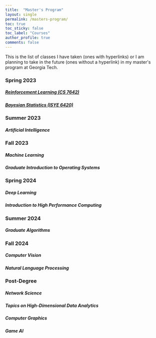 ```yaml
---
title:  "Master's Program"
layout: single
permalink: /masters-program/
toc: true
toc_sticky: false
toc_label: "Courses"
author_profile: true
comments: false
---
```


This is the list of classes I have taken (ones with hyperlinks) or I am planning to take in the future (ones without a hyperlink) in my master's program at Georgia Tech.


### Spring 2023
##### [Reinforcement Learning (CS 7642)](masters-program/reinforcement-learning)
##### [Bayesian Statistics (ISYE 6420)](/masters-program/bayesian-statistics)

### Summer 2023
##### Artificial Intelligence

### Fall 2023
##### Machine Learning
##### Graduate Introduction to Operating Systems

### Spring 2024
##### Deep Learning
##### Introduction to High Performance Computing

### Summer 2024
##### Graduate Algorithms

### Fall 2024
##### Computer Vision
##### Natural Language Processing

### Post-Degree
##### Network Science
##### Topics on High-Dimensional Data Analytics
##### Computer Graphics
##### Game AI
